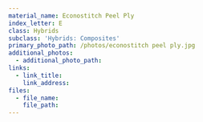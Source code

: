 ```yaml
---
material_name: Econostitch Peel Ply
index_letter: E
class: Hybrids
subclass: 'Hybrids: Composites'
primary_photo_path: /photos/econostitch peel ply.jpg
additional_photos:
  - additional_photo_path:
links:
  - link_title:
    link_address:
files:
  - file_name:
    file_path:
---
```



